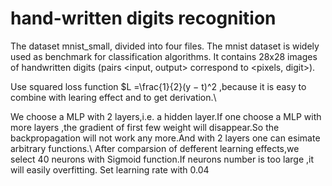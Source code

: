 # hand-written digits recognition

The dataset mnist_small, divided into four files. The mnist dataset is widely used as benchmark for classification algorithms. It contains 28x28 images of handwritten digits (pairs <input, output>
correspond to <pixels, digit>).


Use squared loss function $L =\frac{1}{2}(y − t)^2 ,because it is easy to combine with learing effect and to get derivation.\\

We choose a MLP with 2 layers,i.e. a hidden layer.If one choose a MLP with more layers ,the gradient of first few weight will disappear.So the backpropagation will not work any more.And with 2 layers one can esimate
arbitrary functions.\\
After comparsion of defferent learning effects,we select 40 neurons with Sigmoid function.If neurons number is too large ,it will easily overfitting.
Set learning rate with 0.04
